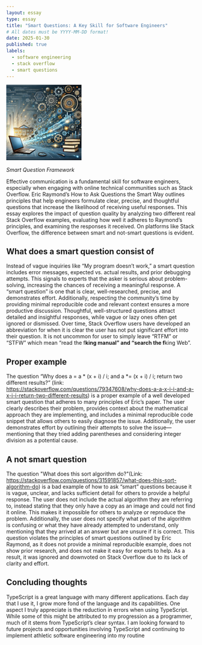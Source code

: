 ```yaml
---
layout: essay
type: essay
title: "Smart Questions: A Key Skill for Software Engineers"
# All dates must be YYYY-MM-DD format!
date: 2025-01-30
published: true
labels:
  - software engineering
  - stack overflow
  - smart questions
---
```


<img width="200px" class="rounded float-start pe-4" src="../img/SE.webp">

*Smart Question Framework*


Effective communication is a fundamental skill for software engineers, especially when engaging with online technical communities such as Stack Overflow. Eric Raymond’s How to Ask Questions the Smart Way outlines principles that help engineers formulate clear, precise, and thoughtful questions that increase the likelihood of receiving useful responses. This essay explores the impact of question quality by analyzing two different real Stack Overflow examples, evaluating how well it adheres to Raymond’s principles, and examining the responses it received. On platforms like Stack Overflow, the difference between smart and not-smart questions is evident.

## What does a smart question consist of

Instead of vague inquiries like “My program doesn’t work,” a smart question includes error messages, expected vs. actual results, and prior debugging attempts. This signals to experts that the asker is serious about problem-solving, increasing the chances of receiving a meaningful response. A “smart question” is one that is clear, well-researched, precise, and demonstrates effort. Additionally, respecting the community’s time by providing minimal reproducible code and relevant context ensures a more productive discussion. Thoughtful, well-structured questions attract detailed and insightful responses, while vague or lazy ones often get ignored or dismissed. Over time, Stack Overflow users have developed an abbreviation for when it is clear the user has not put significant effort into their question. It is not uncommon for user to simply leave “RTFM” or “STFW” which mean “read the f**king manual” and “search the f**king Web”. 

## Proper example

The question “Why does a = a * (x + i) / i; and a *= (x + i) / i; return two different results?” (link: https://stackoverflow.com/questions/79347608/why-does-a-a-x-i-i-and-a-x-i-i-return-two-different-results) is a proper example of a well developed smart question that adheres to many principles of Eric’s paper. The user clearly describes their problem, provides context about the mathematical approach they are implementing, and includes a minimal reproducible code snippet that allows others to easily diagnose the issue. Additionally, the user demonstrates effort by outlining their attempts to solve the issue—mentioning that they tried adding parentheses and considering integer division as a potential cause. 

## A not smart question 

The question "What does this sort algorithm do?"(Link: https://stackoverflow.com/questions/31591857/what-does-this-sort-algorithm-do) is a bad example of how to ask “smart” questions because it is vague, unclear, and lacks sufficient detail for others to provide a helpful response. The user does not include the actual algorithm they are referring to, instead stating that they only have a copy as an image and could not find it online. This makes it impossible for others to analyze or reproduce the problem. Additionally, the user does not specify what part of the algorithm is confusing or what they have already attempted to understand, only mentioning that they arrived at an answer but are unsure if it is correct. This question violates the principles of smart questions outlined by Eric Raymond, as it does not provide a minimal reproducible example, does not show prior research, and does not make it easy for experts to help. As a result, it was ignored and  downvoted on Stack Overflow due to its lack of clarity and effort.

## Concluding thoughts 

TypeScript is a great language with many different applications. Each day that I use it, I grow more fond of the language and its capabilities. One aspect I truly appreciate is the reduction in errors when using TypeScript. While some of this might be attributed to my progression as a programmer, much of it stems from TypeScript’s clear syntax. I am looking forward to future projects and opportunities involving TypeScript and continuing to implement athletic software engineering into my routine

